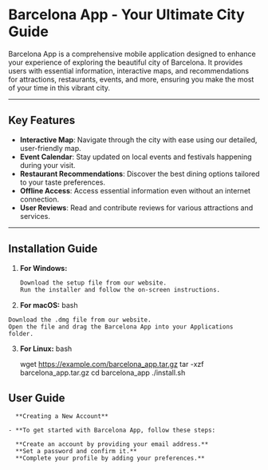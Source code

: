 # Barcelona App - Your Ultimate City Guide

Barcelona App is a comprehensive mobile application designed to enhance your experience of exploring the beautiful city of Barcelona. It provides users with essential information, interactive maps, and recommendations for attractions, restaurants, events, and more, ensuring you make the most of your time in this vibrant city.

---

## Key Features

- **Interactive Map**: Navigate through the city with ease using our detailed, user-friendly map.
- **Event Calendar**: Stay updated on local events and festivals happening during your visit.
- **Restaurant Recommendations**: Discover the best dining options tailored to your taste preferences.
- **Offline Access**: Access essential information even without an internet connection.
- **User Reviews**: Read and contribute reviews for various attractions and services.

---

## Installation Guide

1. **For Windows:**
   ```bash
   Download the setup file from our website.
   Run the installer and follow the on-screen instructions.

 2.  **For macOS:**
       bash
     
    Download the .dmg file from our website.
    Open the file and drag the Barcelona App into your Applications folder.


  3.  **For Linux:**
         bash

      wget https://example.com/barcelona_app.tar.gz
      tar -xzf barcelona_app.tar.gz
      cd barcelona_app
     ./install.sh

 ## User Guide
      
      **Creating a New Account**
      
    - **To get started with Barcelona App, follow these steps:

      **Create an account by providing your email address.**
      **Set a password and confirm it.**
      **Complete your profile by adding your preferences.**

     

